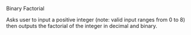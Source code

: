 Binary Factorial

Asks user to input a positive integer (note: valid input ranges from 0 to 8) then outputs the factorial of the integer in decimal and binary.
